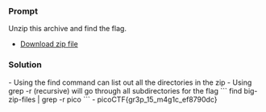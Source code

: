 <h3>Prompt</h3>
Unzip this archive and find the flag.

- [Download zip file](https://artifacts.picoctf.net/c/505/big-zip-files.zip)

<h3>Solution</h3>
- Using the find command can list out all the directories in the zip
- Using grep -r (recursive) will go through all subdirectories for the flag
```
find big-zip-files | grep -r pico
```
- picoCTF{gr3p_15_m4g1c_ef8790dc}